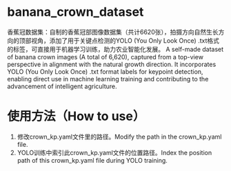 # banana_crown_dataset
香蕉冠数据集：自制的香蕉冠部图像数据集（共计6620张），拍摄方向自然生长方向的顶部视角，添加了用于关键点检测的YOLO (You Only Look Once) .txt格式的标签，可直接用于机器学习训练，助力农业智能化发展。
A self-made dataset of banana crown images (A total of 6,620), captured from a top-view perspective in alignment with the natural growth direction. It incorporates YOLO (You Only Look Once) .txt format labels for keypoint detection, enabling direct use in machine learning training and contributing to the advancement of intelligent agriculture.


# 使用方法（How to use）

1. 修改crown_kp.yaml文件里的路径。Modify the path in the crown_kp.yaml file.
2. YOLO训练中索引此crown_kp.yaml文件的位置路径。Index the position path of this crown_kp.yaml file during YOLO training.

